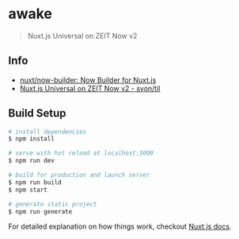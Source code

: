 # awake

> Nuxt.js Universal on ZEIT Now v2


## Info

- [nuxt/now-builder: Now Builder for Nuxt.js](https://github.com/nuxt/now-builder)
- [Nuxt.js Universal on ZEIT Now v2 - syon/til](https://syon.github.io/til/2019/04/21/nuxt-now-v2-error/)


## Build Setup

``` bash
# install dependencies
$ npm install

# serve with hot reload at localhost:3000
$ npm run dev

# build for production and launch server
$ npm run build
$ npm start

# generate static project
$ npm run generate
```

For detailed explanation on how things work, checkout [Nuxt.js docs](https://nuxtjs.org).
